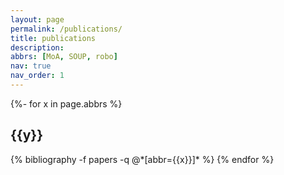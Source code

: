 ```yaml
---
layout: page
permalink: /publications/
title: publications
description:  
abbrs: [MoA, SOUP, robo]
nav: true
nav_order: 1
---
```

<!-- _pages/publications.md -->
<div class="publications">

{%- for x in page.abbrs %}
  <h2 class="year">{{y}}</h2>
  {% bibliography -f papers -q @*[abbr={{x}}]* %}
{% endfor %}

</div>
